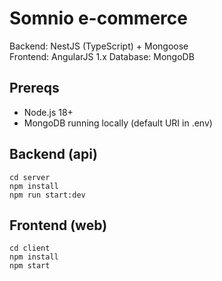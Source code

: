# Somnio e-commerce

Backend: NestJS (TypeScript) + Mongoose  
Frontend: AngularJS 1.x
Database: MongoDB

## Prereqs
- Node.js 18+
- MongoDB running locally (default URI in .env)

## Backend (api)
```
cd server
npm install
npm run start:dev
```


## Frontend (web)
```
cd client
npm install
npm start
```


